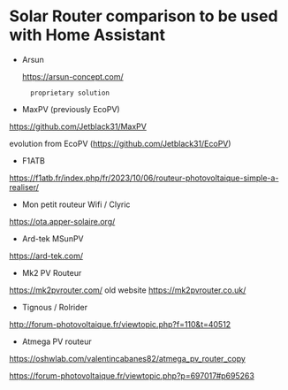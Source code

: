 # Solar Router comparison to be used with Home Assistant

* Arsun

    https://arsun-concept.com/

        proprietary solution

* MaxPV (previously EcoPV)

https://github.com/Jetblack31/MaxPV

evolution from EcoPV (https://github.com/Jetblack31/EcoPV)

* F1ATB

https://f1atb.fr/index.php/fr/2023/10/06/routeur-photovoltaique-simple-a-realiser/

* Mon petit routeur Wifi / Clyric

https://ota.apper-solaire.org/

* Ard-tek MSunPV

https://ard-tek.com/

* Mk2 PV Routeur

https://mk2pvrouter.com/
old website https://mk2pvrouter.co.uk/

* Tignous / Rolrider

http://forum-photovoltaique.fr/viewtopic.php?f=110&t=40512

* Atmega PV routeur

https://oshwlab.com/valentincabanes82/atmega_pv_router_copy

https://forum-photovoltaique.fr/viewtopic.php?p=697017#p695263

